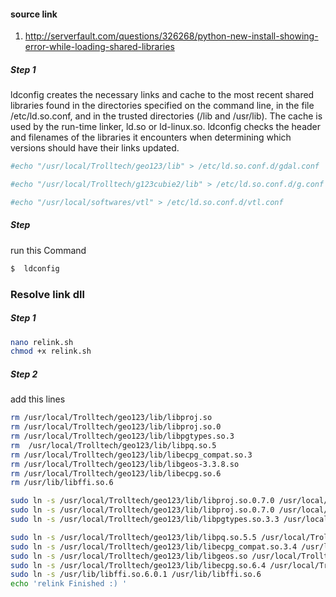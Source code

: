 
#### source link
1. http://serverfault.com/questions/326268/python-new-install-showing-error-while-loading-shared-libraries

##### Step 1

ldconfig creates the necessary links and cache to the most recent shared libraries
found in the directories specified on the command line, in the file /etc/ld.so.conf, and in the trusted
directories (/lib and /usr/lib). The cache is used by the run-time linker, ld.so or ld-linux.so. ldconfig
checks the header and filenames of the libraries it encounters when determining which versions should have
their links updated.
```bash
#echo "/usr/local/Trolltech/geo123/lib" > /etc/ld.so.conf.d/gdal.conf

#echo "/usr/local/Trolltech/g123cubie2/lib" > /etc/ld.so.conf.d/g.conf

#echo "/usr/local/softwares/vtl" > /etc/ld.so.conf.d/vtl.conf
```
##### Step 
run this Command 
```bash
$  ldconfig

```

### Resolve link dll
##### Step 1 
```bash
nano relink.sh
chmod +x relink.sh 
```
##### Step 2
add this lines

```bash
rm /usr/local/Trolltech/geo123/lib/libproj.so
rm /usr/local/Trolltech/geo123/lib/libproj.so.0
rm /usr/local/Trolltech/geo123/lib/libpgtypes.so.3 
rm  /usr/local/Trolltech/geo123/lib/libpq.so.5
rm /usr/local/Trolltech/geo123/lib/libecpg_compat.so.3 
rm /usr/local/Trolltech/geo123/lib/libgeos-3.3.8.so 
rm /usr/local/Trolltech/geo123/lib/libecpg.so.6 
rm /usr/lib/libffi.so.6

sudo ln -s /usr/local/Trolltech/geo123/lib/libproj.so.0.7.0 /usr/local/Trolltech/geo123/lib/libproj.so
sudo ln -s /usr/local/Trolltech/geo123/lib/libproj.so.0.7.0 /usr/local/Trolltech/geo123/lib/libproj.so.0
sudo ln -s /usr/local/Trolltech/geo123/lib/libpgtypes.so.3.3 /usr/local/Trolltech/geo123/lib/libpgtypes.so.3 

sudo ln -s /usr/local/Trolltech/geo123/lib/libpq.so.5.5 /usr/local/Trolltech/geo123/lib/libpq.so.5
sudo ln -s /usr/local/Trolltech/geo123/lib/libecpg_compat.so.3.4 /usr/local/Trolltech/geo123/lib/libecpg_compat.so.3 
sudo ln -s /usr/local/Trolltech/geo123/lib/libgeos.so /usr/local/Trolltech/geo123/lib/libgeos-3.3.8.so 
sudo ln -s /usr/local/Trolltech/geo123/lib/libecpg.so.6.4 /usr/local/Trolltech/geo123/lib/libecpg.so.6 
sudo ln -s /usr/lib/libffi.so.6.0.1 /usr/lib/libffi.so.6
echo 'relink Finished :) ' 
```
